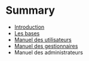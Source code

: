 # Summary

* [Introduction](README.md)
* [Les bases](chapter1.md)
* [Manuel des utilisateurs](manuel_des_utilisateurs.md)
* [Manuel des gestionnaires](manuel_des_gestionnaires.md)
* Manuel des administrateurs

